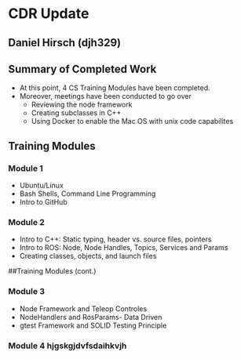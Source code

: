 # CDR Update
## Daniel Hirsch (djh329)

## Summary of Completed Work
* At this point, 4 CS Training Modules have been completed.
* Moreover, meetings have been conducted to go over
  * Reviewing the node framework
  * Creating subclasses in C++
  * Using Docker to enable the Mac OS with unix code capabilites


 ## Training Modules
 ### Module 1
 * Ubuntu/Linux
 * Bash Shells, Command Line Programming
 * Intro to GitHub
 ### Module 2
 * Intro to C++: Static typing, header vs. source files, pointers
 * Intro to ROS: Node, Node Handles, Topics, Services and Params
 * Creating classes, objects, and launch files

 ##Training Modules (cont.)
 ### Module 3
 * Node Framework and Teleop Controles
 * NodeHandlers and RosParams- Data Driven
 * gtest Framework and SOLID Testing Principle
 ### Module 4 hjgskgjdvfsdaihkvjh
